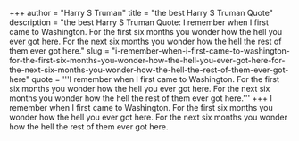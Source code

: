 +++
author = "Harry S Truman"
title = "the best Harry S Truman Quote"
description = "the best Harry S Truman Quote: I remember when I first came to Washington. For the first six months you wonder how the hell you ever got here. For the next six months you wonder how the hell the rest of them ever got here."
slug = "i-remember-when-i-first-came-to-washington-for-the-first-six-months-you-wonder-how-the-hell-you-ever-got-here-for-the-next-six-months-you-wonder-how-the-hell-the-rest-of-them-ever-got-here"
quote = '''I remember when I first came to Washington. For the first six months you wonder how the hell you ever got here. For the next six months you wonder how the hell the rest of them ever got here.'''
+++
I remember when I first came to Washington. For the first six months you wonder how the hell you ever got here. For the next six months you wonder how the hell the rest of them ever got here.

